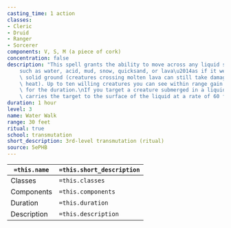 ```yaml
---
casting_time: 1 action
classes:
- Cleric
- Druid
- Ranger
- Sorcerer
components: V, S, M (a piece of cork)
concentration: false
description: "This spell grants the ability to move across any liquid surface\u2014\
    such as water, acid, mud, snow, quicksand, or lava\u2014as if it were harmless\
    \ solid ground (creatures crossing molten lava can still take damage from the\
    \ heat). Up to ten willing creatures you can see within range gain this ability\
    \ for the duration.\nIf you target a creature submerged in a liquid, the spell\
    \ carries the target to the surface of the liquid at a rate of 60 feet per round."
duration: 1 hour
level: 3
name: Water Walk
range: 30 feet
ritual: true
school: transmutation
short_description: 3rd-level transmutation (ritual)
source: 5ePHB
---
```


| `=this.name` | `=this.short_description` |
| ------------ | ------------------------- |
| Classes      | `=this.classes`           |
| Components   | `=this.components`        |
| Duration     | `=this.duration`          |
| Description  | `=this.description`       |